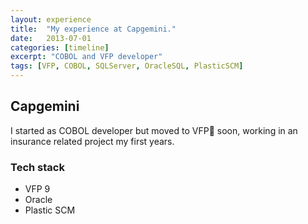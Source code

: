 ```yaml
---
layout: experience
title:  "My experience at Capgemini."
date:   2013-07-01
categories: [timeline]
excerpt: "COBOL and VFP developer"
tags: [VFP, COBOL, SQLServer, OracleSQL, PlasticSCM]
---
```


## Capgemini

I started as COBOL developer but moved to VFP🦊 soon, working in an insurance related project my first years.

### Tech stack
- VFP 9
- Oracle
- Plastic SCM
